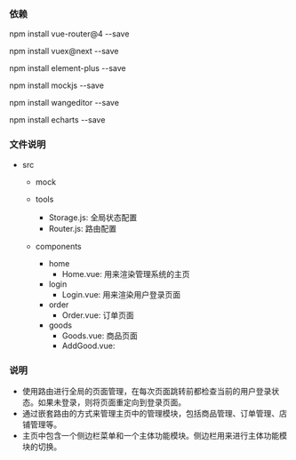 
### 依赖

npm install vue-router@4 --save

npm install vuex@next --save

npm install element-plus --save

npm install mockjs --save

npm install wangeditor --save

npm install echarts --save


### 文件说明

- src
    - mock
        
    - tools
        - Storage.js: 全局状态配置
        - Router.js: 路由配置
    - components
        - home
            - Home.vue: 用来渲染管理系统的主页
        - login
            - Login.vue: 用来渲染用户登录页面
        - order
            - Order.vue: 订单页面
        - goods
            - Goods.vue: 商品页面
            - AddGood.vue: 


### 说明

- 使用路由进行全局的页面管理，在每次页面跳转前都检查当前的用户登录状态。如果未登录，则将页面重定向到登录页面。
- 通过嵌套路由的方式来管理主页中的管理模块，包括商品管理、订单管理、店铺管理等。
- 主页中包含一个侧边栏菜单和一个主体功能模块。侧边栏用来进行主体功能模块的切换。
